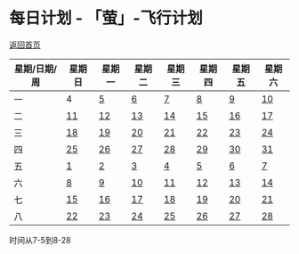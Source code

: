 # 每日计划 - 「萤」-飞行计划

[返回首页](http://firefly.inumy.cn/launch/index)

|星期/日期/周|星期日|星期一|星期二|星期三|星期四|星期五|星期六|
|---|---|---|---|---|---|---|---|
|一|4|[5](http://firefly.inumy.cn/launch/daliy/list/5)|[6](http://firefly.inumy.cn/launch/daliy/list/6)|[7](http://firefly.inumy.cn/launch/daliy/list/7)|[8](http://firefly.inumy.cn/launch/daliy/list/8)|[9](http://firefly.inumy.cn/launch/daliy/list/9)|[10](http://firefly.inumy.cn/launch/daliy/list/10)|
|二|[11](http://firefly.inumy.cn/launch/daliy/list/11)|[12](http://firefly.inumy.cn/launch/daliy/list/12)|[13](http://firefly.inumy.cn/launch/daliy/list/13)|[14](http://firefly.inumy.cn/launch/daliy/list/14)|[15](http://firefly.inumy.cn/launch/daliy/list/15)|[16](http://firefly.inumy.cn/launch/daliy/list/16)|[17](http://firefly.inumy.cn/launch/daliy/list/17)|
|三|[18](http://firefly.inumy.cn/launch/daliy/list/18)|[19](http://firefly.inumy.cn/launch/daliy/list/19)|[20](http://firefly.inumy.cn/launch/daliy/list/20)|[21](http://firefly.inumy.cn/launch/daliy/list/21)|[22](http://firefly.inumy.cn/launch/daliy/list/22)|[23](http://firefly.inumy.cn/launch/daliy/list/23)|[24](http://firefly.inumy.cn/launch/daliy/list/24)|
|四|[25](http://firefly.inumy.cn/launch/daliy/list/25)|[26](http://firefly.inumy.cn/launch/daliy/list/26)|[27](http://firefly.inumy.cn/launch/daliy/list/27)|[28](http://firefly.inumy.cn/launch/daliy/list/28)|[29](http://firefly.inumy.cn/launch/daliy/list/29)|[30](http://firefly.inumy.cn/launch/daliy/list/30)|[31](http://firefly.inumy.cn/launch/daliy/list/31)|
|五|[1](http://firefly.inumy.cn/launch/daliy/list/01)|[2](http://firefly.inumy.cn/launch/daliy/list/02)|[3](http://firefly.inumy.cn/launch/daliy/list/03)|[4](http://firefly.inumy.cn/launch/daliy/list/04)|[5](http://firefly.inumy.cn/launch/daliy/list/05)|[6](http://firefly.inumy.cn/launch/daliy/list/06)|[7](http://firefly.inumy.cn/launch/daliy/list/07)|
|六|[8](http://firefly.inumy.cn/launch/daliy/list/08)|[9](http://firefly.inumy.cn/launch/daliy/list/09)|[10](http://firefly.inumy.cn/launch/daliy/list/010)|[11](http://firefly.inumy.cn/launch/daliy/list/011)|[12](http://firefly.inumy.cn/launch/daliy/list/012)|[13](http://firefly.inumy.cn/launch/daliy/list/013)|[14](http://firefly.inumy.cn/launch/daliy/list/014)|
|七|[15](http://firefly.inumy.cn/launch/daliy/list/015)|[16](http://firefly.inumy.cn/launch/daliy/list/016)|[17](http://firefly.inumy.cn/launch/daliy/list/017)|[18](http://firefly.inumy.cn/launch/daliy/list/018)|[19](http://firefly.inumy.cn/launch/daliy/list/019)|[20](http://firefly.inumy.cn/launch/daliy/list/020)|[21](http://firefly.inumy.cn/launch/daliy/list/021)|
|八|[22](http://firefly.inumy.cn/launch/daliy/list/022)|[23](http://firefly.inumy.cn/launch/daliy/list/023)|[24](http://firefly.inumy.cn/launch/daliy/list/024)|[25](http://firefly.inumy.cn/launch/daliy/list/025)|[26](http://firefly.inumy.cn/launch/daliy/list/026)|[27](http://firefly.inumy.cn/launch/daliy/list/027)|[28](http://firefly.inumy.cn/launch/daliy/list/028)|

时间从7-5到8-28
